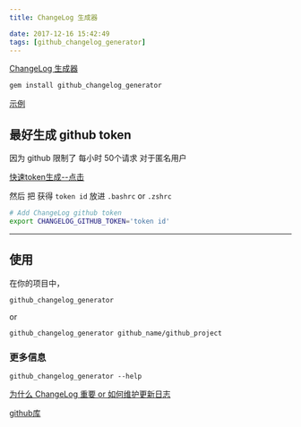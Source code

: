 ```yaml
---
title: ChangeLog 生成器

date: 2017-12-16 15:42:49
tags: [github_changelog_generator]
---
```


[ChangeLog 生成器](https://github.com/skywinder/github-changelog-generator#output-example)

``` bash
gem install github_changelog_generator
```

[示例](https://github.com/skywinder/Github-Changelog-Generator/blob/master/CHANGELOG.md)

## 最好生成 github token

因为 github 限制了 每小时 50个请求 对于匿名用户

[快速token生成--点击](https://github.com/settings/tokens/new?description=GitHub%20Changelog%20Generator%20token&scopes=repo) 

然后 把 获得 `token id` 放进 ``.bashrc`` or `.zshrc`

``` bash
# Add ChangeLog github token 
export CHANGELOG_GITHUB_TOKEN='token id'
```

---

## 使用

在你的项目中，
```
github_changelog_generator
```

or

```
github_changelog_generator github_name/github_project
```

### 更多信息

```
github_changelog_generator --help
```

[为什么 ChangeLog 重要 or 如何维护更新日志](http://keepachangelog.com/zh-CN/1.0.0/)

[github库](https://github.com/skywinder/github-changelog-generato)